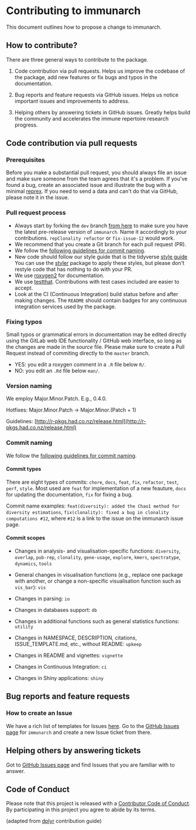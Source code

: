 # Contributing to immunarch

This document outlines how to propose a change to immunarch.


## How to contribute?

There are three general ways to contribute to the package.

1. Code contribution via pull requests. Helps us improve the codebase of the package, add new features or fix bugs and typos in the documentation.

2. Bug reports and feature requests via GitHub issues. Helps us notice important issues and improvements to address.

3. Helping others by answering tickets in GitHub issues. Greatly helps build the community and accelerates the immune repertoire research progress.

## Code contribution via pull requests

### Prerequisites

Before you make a substantial pull request, you should always file an issue and
make sure someone from the team agrees that it's a problem. If you've found a
bug, create an associated issue and illustrate the bug with a minimal 
[reprex](https://www.tidyverse.org/help/#reprex). If you need to send a data and can't do
that via GitHub, please note it in the issue.

### Pull request process

*  Always start by forking the `dev` branch [from here](https://github.com/immunomind/immunarch/tree/dev) to make sure you have the latest pre-release version of `immunarch`. Name it accordingly to your contributions. `repClonality refactor` or `fix-issue-12` would work.
*  We recommend that you create a Git branch for each pull request (PR).  
*  We follow the [following guidelines for commit naming](https://medium.com/@kevinkreuzer/the-way-to-fully-automated-releases-in-open-source-projects-44c015f38fd6).
*  New code should follow our style guide that is the tidyverse [style guide](http://style.tidyverse.org) You can use the [styler](https://CRAN.R-project.org/package=styler) package to
apply these styles, but please don't restyle code that has nothing to do with 
your PR.  
*  We use [roxygen2](https://cran.r-project.org/package=roxygen2) for documentation.  
*  We use [testthat](https://cran.r-project.org/package=testthat). Contributions
with test cases included are easier to accept.
*  Look at the CI (Continuous Integration) build status before and after making changes.
The `README` should contain badges for any continuous integration services used
by the package.

### Fixing typos

Small typos or grammatical errors in documentation may be edited directly using
the GitLab web IDE functionality / GitHub web interface, so long as the changes are made in the _source_ file. Please make sure to create a Pull Request instead of commiting directly to the `master` branch.

*  YES: you edit a roxygen comment in a `.R` file below `R/`.
*  NO: you edit an `.Rd` file below `man/`.

### Version naming

We employ Major.Minor.Patch. E.g., 0.4.0.

Hotfixes: Major.Minor.Patch → Major.Minor.(Patch + 1)

Guidelines: [http://r-pkgs.had.co.nz/release.html](http://r-pkgs.had.co.nz/release.html)

### Commit naming

We follow the [following guidelines for commit naming](https://medium.com/@kevinkreuzer/the-way-to-fully-automated-releases-in-open-source-projects-44c015f38fd6).

#### Commit types

There are eight types of commits: `chore`, `docs`, `feat`, `fix`, `refactor`, `test`, `perf`, `style`. Most used are `feat` for implementation of a new feauture, `docs` for updating the documentation, `fix` for fixing a bug.

Commit name examples: `feat(diversity): added the Chao1 method for diversity estimations`, `fix(clonality): fixed a bug in clonality computations #12`, where `#12` is a link to the issue on the immunarch issue page.

#### Commit scopes

- Changes in analysis- and visualisation-specific functions: `diversity`, `overlap`, `pub-rep`, `clonality`, `gene-usage`, `explore`, `kmers`, `spectratype`, `dynamics`, `tools`

- General changes in visualisation functions (e.g., replace one package with another, or change a non-specific visualisation function such as `vis_bar`): `vis`

- Changes in parsing: `io`

- Changes in databases support: `db`

- Changes in additional functions such as general statistics functions: `utility`

- Changes in NAMESPACE, DESCRIPTION, citations, ISSUE_TEMPLATE.md, etc., without README: `upkeep`

- Changes in README and vignettes: `vignette`

- Changes in Continuous Integration: `ci`

- Changes in Shiny applications: `shiny`


## Bug reports and feature requests

### How to create an Issue

We have a rich list of templates for Issues [here](https://github.com/immunomind/immunarch/tree/master/.github/ISSUE_TEMPLATE). Go to the [GitHub Issues page](https://github.com/immunomind/immunarch/issues) for `immunarch` and create a new Issue ticket from there.

## Helping others by answering tickets

Got to [GitHub Issues page](https://github.com/immunomind/immunarch/issues) and find Issues that you are familiar with to answer.

## Code of Conduct

Please note that this project is released with a [Contributor Code of
Conduct](code-of-conduct.md). By participating in this project you agree to
abide by its terms.

(adapted from [dplyr](https://github.com/tidyverse/dplyr/blob/master/.github/CONTRIBUTING.md) contribution guide)
